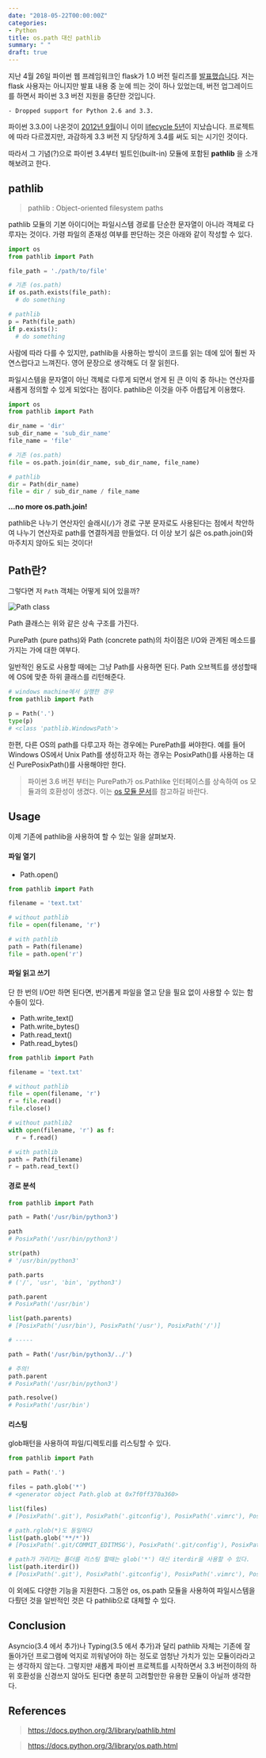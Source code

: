 ```yaml
---
date: "2018-05-22T00:00:00Z"
categories:
- Python
title: os.path 대신 pathlib 
summary: " "
draft: true
---
```


지난 4월 26일 파이썬 웹 프레임워크인 flask가 1.0 버전 릴리즈를 [발표했습니다](https://www.palletsprojects.com/blog/flask-1-0-released/).
저는 flask 사용자는 아니지만 발표 내용 중 눈에 띄는 것이 하나 있었는데,
버전 업그레이드를 하면서 파이썬 3.3 버전 지원을 중단한 것입니다.

```
- Dropped support for Python 2.6 and 3.3.
```

파이썬 3.3.0이 나온것이 [2012년 9월](https://www.python.org/download/releases/3.3.0/)이니
이미 [lifecycle 5년](https://devguide.python.org/#status-of-python-branches)이 지났습니다.
프로젝트에 따라 다르겠지만, 과감하게 3.3 버전 지
당당하게 3.4를 써도 되는 시기인 것이다.

따라서 그 기념(?)으로 파이썬 3.4부터 빌트인(built-in) 모듈에 포함된 __pathlib__ 을 소개해보려고 한다.

## pathlib

> pathlib : Object-oriented filesystem paths

pathlib 모듈의 기본 아이디어는 파일시스템 경로를 단순한 문자열이 아니라 객체로 다루자는 것이다. 가령 파일의 존재성 여부를 판단하는 것은 아래와 같이 작성할 수 있다.

```python
import os
from pathlib import Path

file_path = './path/to/file'

# 기존 (os.path)
if os.path.exists(file_path):
  # do something

# pathlib
p = Path(file_path)
if p.exists():
  # do something
```

사람에 따라 다를 수 있지만, pathlib을 사용하는 방식이 코드를 읽는 데에 있어 훨씬 자연스럽다고 느껴진다. 영어 문장으로 생각해도 더 잘 읽힌다.

파일시스템을 문자열이 아닌 객체로 다루게 되면서 얻게 된 큰 이익 중 하나는 연산자를 새롭게 정의할 수 있게 되었다는 점이다. pathlib은 이것을 아주 아름답게 이용했다.

```python
import os
from pathlib import Path

dir_name = 'dir'
sub_dir_name = 'sub_dir_name'
file_name = 'file'

# 기존 (os.path)
file = os.path.join(dir_name, sub_dir_name, file_name)

# pathlib
dir = Path(dir_name)
file = dir / sub_dir_name / file_name
```

__...no more os.path.join!__

pathlib은 나누기 연산자인 슬래시(`/`)가 경로 구분 문자로도 사용된다는 점에서 착안하여 나누기 연산자로 path를 연결하게끔 만들었다. 더 이상 보기 싫은 os.path.join()와 마주치지 않아도 되는 것이다!

## Path란?

그렇다면 저 `Path` 객체는 어떻게 되어 있을까?

![Path class](https://docs.python.org/3/_images/pathlib-inheritance.png)

Path 클래스는 위와 같은 상속 구조를 가진다.

PurePath (pure paths)와 Path (concrete path)의 차이점은 I/O와 관계된 메소드를 가지는 가에 대한 여부다.

일반적인 용도로 사용할 때에는 그냥 Path를 사용하면 된다. Path 오브젝트를 생성할때에 OS에 맞춘 하위 클래스를 리턴해준다.

```python
# windows machine에서 실행한 경우
from pathlib import Path

p = Path('.')
type(p)
# <class 'pathlib.WindowsPath'>
```

한편, 다른 OS의 path를 다루고자 하는 경우에는 PurePath를 써야한다. 예를 들어 Windows OS에서 Unix Path를 생성하고자 하는 경우는 PosixPath()를 사용하는 대신 PurePosixPath()를 사용해야만 한다.

> 파이썬 3.6 버전 부터는 PurePath가 os.Pathlike 인터페이스를 상속하여 os 모듈과의 호환성이 생겼다. 이는 [os 모듈 문서](https://docs.python.org/3/library/os.html#os.PathLike)를 참고하길 바란다.

## Usage

이제 기존에 pathlib을 사용하여 할 수 있는 일을 살펴보자.

#### 파일 열기

- Path.open()

```python
from pathlib import Path

filename = 'text.txt'

# without pathlib
file = open(filename, 'r')

# with pathlib
path = Path(filename)
file = path.open('r')
```

#### 파일 읽고 쓰기

단 한 번의 I/O만 하면 된다면, 번거롭게 파일을 열고 닫을 필요 없이 사용할 수 있는 함수들이 있다.

- Path.write_text()
- Path.write_bytes()
- Path.read_text()
- Path.read_bytes()

```python
from pathlib import Path

filename = 'text.txt'

# without pathlib
file = open(filename, 'r')
r = file.read()
file.close()

# without pathlib2
with open(filename, 'r') as f:
  r = f.read()

# with pathlib
path = Path(filename)
r = path.read_text()
```

#### 경로 분석

```python
from pathlib import Path

path = Path('/usr/bin/python3')

path
# PosixPath('/usr/bin/python3')

str(path)
# '/usr/bin/python3'

path.parts
# ('/', 'usr', 'bin', 'python3')

path.parent
# PosixPath('/usr/bin')

list(path.parents)
# [PosixPath('/usr/bin'), PosixPath('/usr'), PosixPath('/')]

# -----

path = Path('/usr/bin/python3/../')

# 주의!
path.parent
# PosixPath('/usr/bin/python3')

path.resolve()
# PosixPath('/usr/bin')
```

#### 리스팅

glob패턴을 사용하여 파일/디렉토리를 리스팅할 수 있다.

```python
from pathlib import Path

path = Path('.')

files = path.glob('*')
# <generator object Path.glob at 0x7f0ff370a360>

list(files)
# [PosixPath('.git'), PosixPath('.gitconfig'), PosixPath('.vimrc'), PosixPath('.zshrc'), PosixPath('pre-commit')]

# path.rglob(*)도 동일하다
list(path.glob('**/*'))
# [PosixPath('.git/COMMIT_EDITMSG'), PosixPath('.git/config'), PosixPath('.git/description'), PosixPath('.git/HEAD'), PosixPath('.git/hooks'), PosixPath('.git/index'), PosixPath('.git/info'), PosixPath('.git/logs'), PosixPath('.git/objects'), PosixPath('.git/refs')]

# path가 가리키는 폴더를 리스팅 할때는 glob('*') 대신 iterdir을 사용할 수 있다.
list(path.iterdir())
# [PosixPath('.git'), PosixPath('.gitconfig'), PosixPath('.vimrc'), PosixPath('.zshrc'), PosixPath('pre-commit')]
```

이 외에도 다양한 기능을 지원한다. 그동안 os, os.path 모듈을 사용하여 파일시스템을 다뤘던 것을 일반적인 것은 다 pathlib으로 대체할 수 있다.

## Conclusion

Asyncio(3.4 에서 추가)나 Typing(3.5 에서 추가)과 달리 pathlib 자체는 기존에 잘 돌아가던 프로그램에 억지로 끼워넣어야 하는 정도로 엄청난 가치가 있는 모듈이라라고는 생각하지 않는다. 그렇지만 새롭게 파이썬 프로젝트를 시작하면서 3.3 버전이하의 하위 호환성을 신경쓰지 않아도 된다면 충분히 고려할만한 유용한 모듈이 아닐까 생각한다.

## References

> https://docs.python.org/3/library/pathlib.html

> https://docs.python.org/3/library/os.path.html
